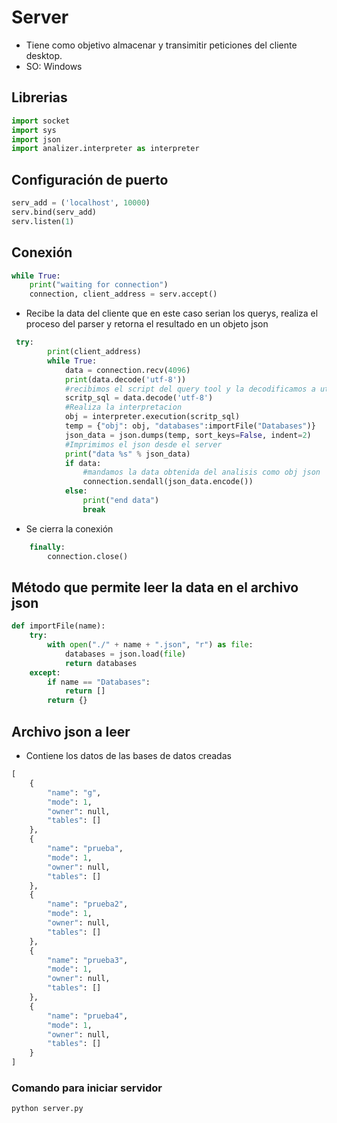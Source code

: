 # Server
+ Tiene como objetivo almacenar y transimitir peticiones del cliente desktop.
+ SO: Windows
 

## Librerias

```python
import socket
import sys
import json
import analizer.interpreter as interpreter
```

## Configuración de puerto

```python
serv_add = ('localhost', 10000)
serv.bind(serv_add)
serv.listen(1)
```


## Conexión
```python
while True:
    print("waiting for connection")
    connection, client_address = serv.accept()
```

+ Recibe la data del cliente que en este caso serian los querys, realiza el proceso del parser y retorna el resultado en un objeto json
```python
 try:
        print(client_address)
        while True:
            data = connection.recv(4096)
            print(data.decode('utf-8'))
            #recibimos el script del query tool y la decodificamos a utf 8 
            scritp_sql = data.decode('utf-8')
            #Realiza la interpretacion
            obj = interpreter.execution(scritp_sql)
            temp = {"obj": obj, "databases":importFile("Databases")} 
            json_data = json.dumps(temp, sort_keys=False, indent=2)
            #Imprimimos el json desde el server
            print("data %s" % json_data)
            if data:
                #mandamos la data obtenida del analisis como obj json
                connection.sendall(json_data.encode())
            else:
                print("end data")
                break
```

+ Se cierra la conexión
```python
    finally:
        connection.close()
```



## Método que permite leer la data en el archivo json

```python
def importFile(name):
    try:
        with open("./" + name + ".json", "r") as file:
            databases = json.load(file)
            return databases
    except:
        if name == "Databases":
            return []
        return {}
```

## Archivo json a leer
+ Contiene los datos de las bases de datos creadas 

```py
[
    {
        "name": "g",
        "mode": 1,
        "owner": null,
        "tables": []
    },
    {
        "name": "prueba",
        "mode": 1,
        "owner": null,
        "tables": []
    },
    {
        "name": "prueba2",
        "mode": 1,
        "owner": null,
        "tables": []
    },
    {
        "name": "prueba3",
        "mode": 1,
        "owner": null,
        "tables": []
    },
    {
        "name": "prueba4",
        "mode": 1,
        "owner": null,
        "tables": []
    }
]
```




### Comando para iniciar servidor
```
python server.py
```



